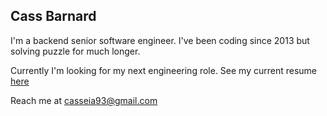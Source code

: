 ## Cass Barnard 

I'm a backend senior software engineer. I've been coding since 2013 but solving puzzle for much longer. 

Currently I'm looking for my next engineering role. See my current resume [here](./Resume%20August%202025.pdf)

Reach me at [casseia93@gmail.com](casseia93@gmail.com)

<!--
**cass-codes/cass-codes** is a ✨ _special_ ✨ repository because its `README.md` (this file) appears on your GitHub profile.

Here are some ideas to get you started:

- 🔭 I’m currently working on ...
- 🌱 I’m currently learning ...
- 👯 I’m looking to collaborate on ...
- 🤔 I’m looking for help with ...
- 💬 Ask me about ...
- 📫 How to reach me: ...
- 😄 Pronouns: ...
- ⚡ Fun fact: ...
-->
